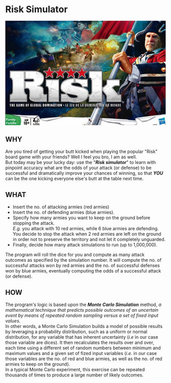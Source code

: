# Risk Simulator

![Risk README intro](/resources/risk_readme_pic.jpg "Risk Intro")

## WHY
Are you tired of getting your butt kicked when playing the popular "Risk" board game with your friends? Well I feel you bro, I am as well.<br>
But today may be your lucky day: use the "___Risk simulator___" to learn with pinpoint accuracy what are the odds of your attack (or defense) to be successful and dramatically improve your chances of winning, so that ___YOU___ can be the one kicking everyone else's butt at the table next time.

## WHAT
- Insert the no. of attacking armies (red armies)
- Insert the no. of defending armies (blue armies).
- Specify how many armies you want to keep on the ground before stopping the attack.<br>
_E.g._ you attack with 10 red armies, while 6 blue armies are defending. You decide to stop the attack when 2 red armies are left on the ground in order not to preserve the territory and not let it completely unguarded.<br>
- Finally, decide how many attack simulations to run (up to 1,000,000).

The program will roll the dice for you and compute as many attack outcomes as specified by the simulation number. It will compute the no. of successful attacks won by red armies and the no. of successful defenses won by blue armies, eventually computing the odds of a successful attack (or defense).

## HOW
The program's logic is based upon the ___Monte Carlo Simulation___ method, _a mathematical technique that predicts possible outcomes of an uncertain event by means of repeated random sampling versus a set of fixed input values._<br>
In other words, a Monte Carlo Simulation builds a model of possible results by leveraging a probability distribution, such as a uniform or normal distribution, for any variable that has inherent uncertainty (_i.e_ in our case those variable are dices). It then recalculates the results over and over, each time using a different set of random numbers between minimum and maximum values and a given set of fized input variables (_i.e._ in our case those variables are the no. of red and blue armies, as well as the no. of red armies to keep on the ground).<br>
In a typical Monte Carlo experiment, this exercise can be repeated thousands of times to produce a large number of likely outcomes.

